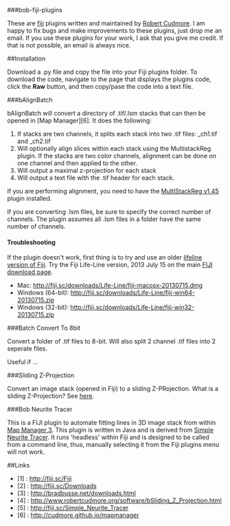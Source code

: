 ###bob-fiji-plugins

These are [fiji](http://fiji.sc/Fiji) plugins written and maintained by [Robert Cudmore](http://robertcudmore.org). I am happy to fix bugs and make improvements to these plugins, just drop me an email. If you use these plugins for your work, I ask that you give me credit. If that is not possible, an email is always nice.

##Installation

Download a .py file and copy the file into your Fiji plugins folder. To download the code, navigate to the page that displays the plugins code, click the **Raw** button, and then copy/pase the code into a text file.

###bAlignBatch

bAlignBatch will convert a directory of .tif/.lsm stacks that can then be opened in [Map Manager][6]. It does the following:

 1. If stacks are two channels, it splits each stack into two .tif files: _ch1.tif and _ch2.tif
 2. Will optionally align slices within each stack using the MultistackReg plugin. If the stacks are two color channels, alignment can be done on one channel and then applied to the other.
 3. Will output a maximal z-projection for each stack
 4. Will output a text file with the .tif header for each stack.
 
If you are performing alignment, you need to have the [MultiStackReg v1.45](http://bradbusse.net/downloads.html) plugin installed.

If you are converting .lsm files, be sure to specify the correct number of channels. The plugin assumes all .lsm files in a folder have the same number of channels.

#### Troubleshooting

If the plugin doesn't work, first thing is to try and use an older [lifeline version of Fiji](http://fiji.sc/Downloads). Try the Fiji Life-Line version, 2013 July 15 on the main [FIJI download page](http://fiji.sc/Downloads).
  - Mac: http://fiji.sc/downloads/Life-Line/fiji-macosx-20130715.dmg
  - Windows (64-bit): http://fiji.sc/downloads/Life-Line/fiji-win64-20130715.zip
  - Windows (32-bit): http://fiji.sc/downloads/Life-Line/fiji-win32-20130715.zip


###Batch Convert To 8bit

Convert a folder of .tif files to 8-bit. Will also split 2 channel .tif files into 2 seperate files.

Useful if ...


###Sliding Z-Projection

Convert an image stack (opened in Fiji) to a sliding Z-PRojection. What is a sliding Z-Projection? See [here](http://www.robertcudmore.org/software/bSliding_Z_Projection.html).

###Bob Neurite Tracer

This is a FIJI plugin to automate fitting lines in 3D image stack from within [Map Manager 3](http://cudmore.github.io/mapmanager). This plugin is written in Java and is derived from [Simple Neurite Tracer](http://fiji.sc/Simple_Neurite_Tracer). It runs 'headless' within Fiji and is designed to be called from a command line, thus, manually selecting it from the Fiji plugins menu will not work.

##Links
- [1] : http://fiji.sc/Fiji
- [2] : http://fiji.sc/Downloads
- [3] : http://bradbusse.net/downloads.html
- [4] : http://www.robertcudmore.org/software/bSliding_Z_Projection.html
- [5] : http://fiji.sc/Simple_Neurite_Tracer
- [6] : http://cudmore.github.io/mapmanager